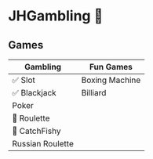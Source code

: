 # JHGambling 🎰

## Games

Gambling | Fun Games
---|---
✅ Slot|Boxing Machine
✅ Blackjack|Billiard
Poker|
🚧 Roulette|
🚧 CatchFishy|
Russian Roulette|
